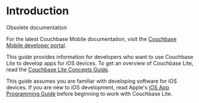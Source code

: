 # Introduction

<div class="notebox warning">
<p>Obsolete documentation</p>
<p>For the latest Couchbase Mobile documentation, visit the <a href="http://developer.couchbase.com/mobile/develop/guides/couchbase-lite/index.html">Couchbase Mobile developer portal</a>.
</p>
</div>

This guide provides information for developers who want to use Couchbase Lite to develop apps for iOS devices. To get an overview of Couchbase Lite, read the [Couchbase Lite Concepts Guide](/couchbase-lite/cbl-concepts/).

This guide assumes you are familiar with developing software for iOS devices. If you are new to iOS development, read Apple's [iOS App Programming Guide](http://developer.apple.com/library/ios/documentation/iphone/conceptual/iphoneosprogrammingguide/Introduction/Introduction.html) before beginning to work with Couchbase Lite.
